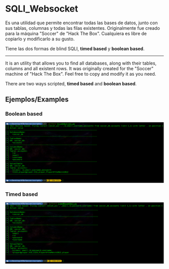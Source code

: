 # SQLI_Websocket

Es una utilidad que permite encontrar todas las bases de datos, junto con sus tablas, columnas y todas las filas existentes. Originalmente fue creado para la máquina "Soccer" de "Hack The Box". Cualquiera es libre de copiarlo y modificarlo a su gusto.

Tiene las dos formas de blind SQLI, **timed based** y **boolean based**.

---

It is an utility that allows you to find all databases, along with their tables, columns and all existent rows. It was originally created for the "Soccer" machine of "Hack The Box". Feel free to copy and modify it as you need.

There are two ways scripted, **timed based** and **boolean based**.

## Ejemplos/Examples

### Boolean based
![](images/blindBased.png)

### Timed based
![](images/timedBased.png)
